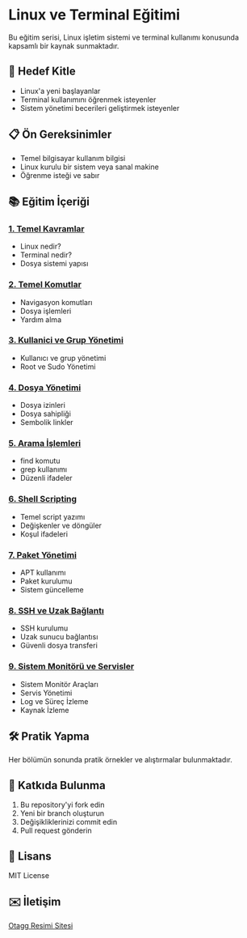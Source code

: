 # Linux ve Terminal Eğitimi

Bu eğitim serisi, Linux işletim sistemi ve terminal kullanımı konusunda kapsamlı bir kaynak sunmaktadır.

## 🎯 Hedef Kitle
- Linux'a yeni başlayanlar
- Terminal kullanımını öğrenmek isteyenler
- Sistem yönetimi becerileri geliştirmek isteyenler

## 📋 Ön Gereksinimler
- Temel bilgisayar kullanım bilgisi
- Linux kurulu bir sistem veya sanal makine
- Öğrenme isteği ve sabır

## 📚 Eğitim İçeriği

### [1. Temel Kavramlar](./01-temel-kavramlar/README.md)
- Linux nedir?
- Terminal nedir?
- Dosya sistemi yapısı

### [2. Temel Komutlar](./02-temel-komutlar/README.md)
- Navigasyon komutları
- Dosya işlemleri
- Yardım alma

### [3. Kullanici ve Grup Yönetimi](./03-kullanıcı-ve-grup-yönetimi/README.md)
- Kullanıcı ve grup yönetimi
- Root ve Sudo Yönetimi

### [4. Dosya Yönetimi](./04-dosya-yonetimi/README.md)
- Dosya izinleri
- Dosya sahipliği
- Sembolik linkler

### [5. Arama İşlemleri](./05-arama-islemleri/README.md)
- find komutu
- grep kullanımı
- Düzenli ifadeler

### [6. Shell Scripting](./06-shell-scripting/README.md)
- Temel script yazımı
- Değişkenler ve döngüler
- Koşul ifadeleri

### [7. Paket Yönetimi](./07-paket-yonetimi/README.md)
- APT kullanımı
- Paket kurulumu
- Sistem güncelleme

### [8. SSH ve Uzak Bağlantı](./08-ssh/README.md)
- SSH kurulumu
- Uzak sunucu bağlantısı
- Güvenli dosya transferi

### [9. Sistem Monitörü ve Servisler](./09-monitoring/README.md)
- Sistem Monitör Araçları
- Servis Yönetimi
- Log ve Süreç İzleme
- Kaynak İzleme


## 🛠️ Pratik Yapma
Her bölümün sonunda pratik örnekler ve alıştırmalar bulunmaktadır.

## 🤝 Katkıda Bulunma
1. Bu repository'yi fork edin
2. Yeni bir branch oluşturun
3. Değişikliklerinizi commit edin
4. Pull request gönderin

## 📜 Lisans
MIT License

## ✉️ İletişim
[Otagg Resimi Sitesi](https://www.uludag.edu.tr/otonom)